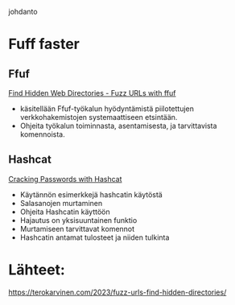 johdanto


# Fuff faster


## Ffuf

[Find Hidden Web Directories - Fuzz URLs with ffuf](https://terokarvinen.com/2023/fuzz-urls-find-hidden-directories/) 
- käsitellään Ffuf-työkalun hyödyntämistä piilotettujen verkkohakemistojen systemaattiseen etsintään. 
- Ohjeita työkalun toiminnasta, asentamisesta, ja tarvittavista komennoista.


## Hashcat

 [Cracking Passwords with Hashcat](https://terokarvinen.com/2022/cracking-passwords-with-hashcat/)
 
- Käytännön esimerkkejä hashcatin käytöstä 
-	Salasanojen murtaminen 
-	Ohjeita  Hashcatin käyttöön
-	Hajautus on yksisuuntainen funktio
-	Murtamiseen tarvittavat komennot
-	Hashcatin antamat tulosteet ja niiden tulkinta









# Lähteet:
https://terokarvinen.com/2023/fuzz-urls-find-hidden-directories/


